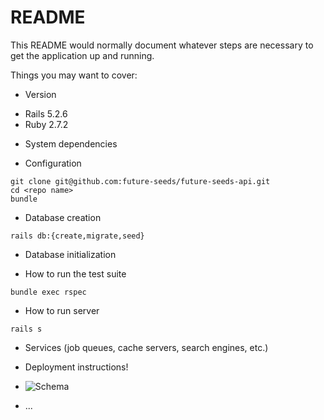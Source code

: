 # README

This README would normally document whatever steps are necessary to get the
application up and running.

Things you may want to cover:

* Version
- Rails 5.2.6
- Ruby 2.7.2

* System dependencies

* Configuration
```
git clone git@github.com:future-seeds/future-seeds-api.git
cd <repo name>
bundle
```

* Database creation
```
rails db:{create,migrate,seed}
```

* Database initialization

* How to run the test suite
```
bundle exec rspec
```

* How to run server
```
rails s
```

* Services (job queues, cache servers, search engines, etc.)

* Deployment instructions!

* ![Schema](https://user-images.githubusercontent.com/81220681/137611026-7e72af81-5c61-4bf6-9c84-82316aed8da1.png)


* ...
